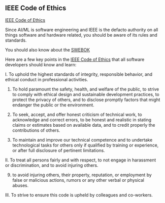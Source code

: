 ## IEEE Code of Ethics

[IEEE Code of Ethics](https://www.ieee.org/about/corporate/governance/p7-8.html)

Since AI/ML is software engineering and IEEE is the defacto authority on all things software and hardware related, you should be aware of its rules and standards.

You should also know about the [SWEBOK](https://www.computer.org/education/bodies-of-knowledge/software-engineering/v3) 


Here are a few key points in the [IEEE Code of Ethics](https://www.ieee.org/about/corporate/governance/p7-8.html) that all software developers should know and learn:

I. To uphold the highest standards of integrity, responsible behavior, and ethical conduct in professional activities.

1.  To hold paramount the safety, health, and welfare of the public, to strive to comply with ethical design and sustainable development practices, to protect the privacy of others, and to disclose promptly factors that might endanger the public or the environment. 

5. To seek, accept, and offer honest criticism of technical work, to acknowledge and correct errors, to be honest and realistic in stating claims or estimates based on available data, and to credit properly the contributions of others. 

6. To maintain and improve our technical competence and to undertake technological tasks for others only if qualified by training or experience, or after full disclosure of pertinent limitations. 


II. To treat all persons fairly and with respect, to not engage in harassment or discrimination, and to avoid injuring others.

9. to avoid injuring others, their property, reputation, or employment by false or malicious actions, rumors or any other verbal or physical abuses. 


III. To strive to ensure this code is upheld by colleagues and co-workers.

